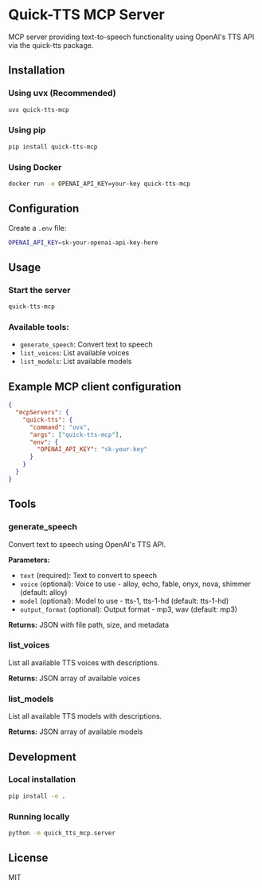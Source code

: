 # Quick-TTS MCP Server

MCP server providing text-to-speech functionality using OpenAI's TTS API via the quick-tts package.

## Installation

### Using uvx (Recommended)
```bash
uvx quick-tts-mcp
```

### Using pip
```bash
pip install quick-tts-mcp
```

### Using Docker
```bash
docker run -e OPENAI_API_KEY=your-key quick-tts-mcp
```

## Configuration

Create a `.env` file:
```bash
OPENAI_API_KEY=sk-your-openai-api-key-here
```

## Usage

### Start the server
```bash
quick-tts-mcp
```

### Available tools:
- `generate_speech`: Convert text to speech
- `list_voices`: List available voices  
- `list_models`: List available models

## Example MCP client configuration
```json
{
  "mcpServers": {
    "quick-tts": {
      "command": "uvx",
      "args": ["quick-tts-mcp"],
      "env": {
        "OPENAI_API_KEY": "sk-your-key"
      }
    }
  }
}
```

## Tools

### generate_speech
Convert text to speech using OpenAI's TTS API.

**Parameters:**
- `text` (required): Text to convert to speech
- `voice` (optional): Voice to use - alloy, echo, fable, onyx, nova, shimmer (default: alloy)
- `model` (optional): Model to use - tts-1, tts-1-hd (default: tts-1-hd)
- `output_format` (optional): Output format - mp3, wav (default: mp3)

**Returns:**
JSON with file path, size, and metadata

### list_voices
List all available TTS voices with descriptions.

**Returns:**
JSON array of available voices

### list_models
List all available TTS models with descriptions.

**Returns:**
JSON array of available models

## Development

### Local installation
```bash
pip install -e .
```

### Running locally
```bash
python -m quick_tts_mcp.server
```

## License

MIT
